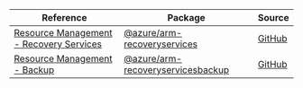 | Reference | Package | Source |
|---|---|---|
|[Resource Management - Recovery Services](arm-recoveryservices-readme.md)|[@azure/arm-recoveryservices](https://www.npmjs.com/package/@azure/arm-recoveryservices)|[GitHub](https://github.com/Azure/azure-sdk-for-js/blob/main/sdk/recoveryservices/arm-recoveryservices)|
|[Resource Management - Backup](arm-recoveryservicesbackup-readme.md)|[@azure/arm-recoveryservicesbackup](https://www.npmjs.com/package/@azure/arm-recoveryservicesbackup)|[GitHub](https://github.com/Azure/azure-sdk-for-js/blob/main/sdk/recoveryservicesbackup/arm-recoveryservicesbackup)|
